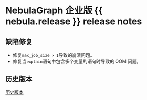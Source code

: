 # NebulaGraph 企业版 {{ nebula.release }} release notes

## 缺陷修复

- 修复`max_job_size > 1`导致的崩溃问题。
- 修复当`explain`语句中包含多个变量的语句时导致的 OOM 问题。

## 历史版本

[历史版本](https://www.nebula-graph.com.cn/tags/%E5%8F%91%E7%89%88%E8%AF%B4%E6%98%8E)
